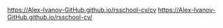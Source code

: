 https://Alex-Ivanov-GitHub.github.io/rsschool-cv/cv
https://Alex-Ivanov-GitHub.github.io/rsschool-cv/